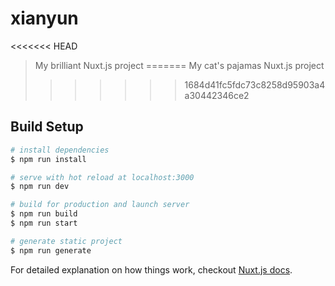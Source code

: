 # xianyun

<<<<<<< HEAD
> My brilliant Nuxt.js project
=======
> My cat&#39;s pajamas Nuxt.js project
>>>>>>> 1684d41fc5fdc73c8258d95903a4a30442346ce2

## Build Setup

``` bash
# install dependencies
$ npm run install

# serve with hot reload at localhost:3000
$ npm run dev

# build for production and launch server
$ npm run build
$ npm run start

# generate static project
$ npm run generate
```

For detailed explanation on how things work, checkout [Nuxt.js docs](https://nuxtjs.org).
